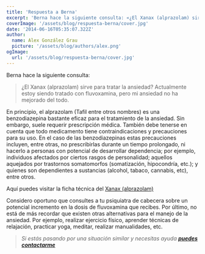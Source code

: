 ```yaml
---
title: 'Respuesta a Berna'
excerpt: 'Berna hace la siguiente consulta: «¿El Xanax (alprazolam) sirve para tratar la ansiedad? Actualmente estoy siendo tratado con fluvoxamina, pero mi ansiedad no ha mejorado del todo»'
coverImage: '/assets/blog/respuesta-berna/cover.jpg'
date: '2014-06-16T05:35:07.322Z'
author:
  name: Alex González Grau
  picture: '/assets/blog/authors/alex.png'
ogImage:
  url: '/assets/blog/respuesta-berna/cover.jpg'
---
```


Berna hace la siguiente consulta:

>¿El Xanax (alprazolam) sirve para tratar la ansiedad? Actualmente estoy siendo tratado con fluvoxamina, pero mi ansiedad no ha mejorado del todo.

En principio, el alprazolam (Tafil entre otros nombres) es una benzodiazepina bastante eficaz para el tratamiento de la ansiedad. Sin embargo, suele requerir prescripción médica. También debe tenerse en cuenta que todo medicamento tiene contraindicaciones y precauciones para su uso. En el caso de las benzodiazepinas estas precauciones incluyen, entre otras, no prescribirlas durante un tiempo prolongado, ni hacerlo a personas con potencial de desarrollar dependencia; por ejemplo, individuos afectados por ciertos rasgos de personalidad; aquellos aquejados por trastornos somatomorfos (somatización, hipocondría, etc.); y quienes son dependientes a sustancias (alcohol, tabaco, cannabis, etc), entre otros.

Aquí puedes visitar la ficha técnica del [Xanax (alprazolam)](https://labeling.pfizer.com/ShowLabeling.aspx?id=547)

Considero oportuno que consultes a tu psiquiatra de cabecera sobre un potencial incremento en la dosis de fluvoxamina que recibes.
Por último, no está de más recordar que existen otras alternativas para el manejo de la ansiedad. Por ejemplo, realizar ejercicio físico, aprender técnicas de relajación, practicar yoga, meditar, realizar manualidades, etc.

>*Si estás pasando por una situación similar y necesitas ayuda [**puedes contactarme**](https://wa.me/573106374188)*